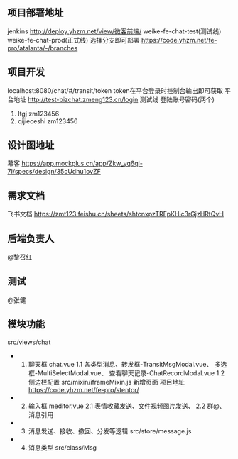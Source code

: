 ## 项目部署地址
jenkins
http://deploy.yhzm.net/view/微客前端/ weike-fe-chat-test(测试线)  weike-fe-chat-prod(正式线) 选择分支即可部署
https://code.yhzm.net/fe-pro/atalanta/-/branches

## 项目开发
localhost:8080/chat/#/transit/token  token在平台登录时控制台输出即可获取
平台地址 http://test-bizchat.zmeng123.cn/login 测试线 
登陆账号密码(两个)  
1. ltgj  zm123456
2. qijieceshi  zm123456


## 设计图地址
幕客
https://app.mockplus.cn/app/Zkw_yq6ql-7I/specs/design/35cUdhu1ovZF

## 需求文档
飞书文档
https://zmt123.feishu.cn/sheets/shtcnxpzTRFpKHic3rGjzHRtQvH
## 后端负责人
@黎召红

## 测试
@张健

## 模块功能
 src/views/chat
- 1. 聊天框 chat.vue 
      1.1 各类型消息、转发框-TransitMsgModal.vue、 多选框-MultiSelectModal.vue、 查看聊天记录-ChatRecordModal.vue
      1.2 侧边栏配置 src/mixin/iframeMixin.js 新增页面 项目地址 https://code.yhzm.net/fe-pro/stentor/
- 2. 输入框 meditor.vue 
      2.1 表情收藏发送、文件视频图片发送、
      2.2 群@、 消息引用
- 3. 消息发送、接收、撤回、分发等逻辑 src/store/message.js
- 4. 消息类型  src/class/Msg
